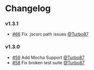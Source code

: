 # Changelog

### v1.3.1

- [#66](https://github.com/kellyselden/broccoli-jscs/pull/66) Fix .jscsrc path issues [@Turbo87](https://github.com/Turbo87)

### v1.3.0

- [#59](https://github.com/kellyselden/broccoli-jscs/pull/59) Add Mocha Support [@Turbo87](https://github.com/Turbo87)
- [#58](https://github.com/kellyselden/broccoli-jscs/pull/58) Fix broken test suite [@Turbo87](https://github.com/Turbo87)
